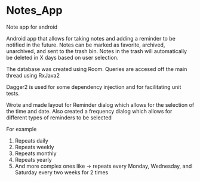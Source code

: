 # Notes_App
Note app for android

Android app that allows for taking notes and adding a reminder to be notified in the future.
Notes can be marked as favorite, archived, unarchived, and sent to the trash bin.
Notes in the trash will automatically be deleted in X days based on user selection.

The database was created using Room. Queries are accesed off the main thread using RxJava2

Dagger2 is used for some dependency injection and for facilitating unit tests.

Wrote and made layout for Reminder dialog which allows for the selection of the time and date.
Also created a frequency dialog which allows for different types of reminders to be selected

For example
1. Repeats daily
2. Repeats weekly
3. Repeats monthly
4. Repeats yearly
5. And more complex ones like -> repeats every Monday, Wednesday, and Saturday every two weeks for 2 times
